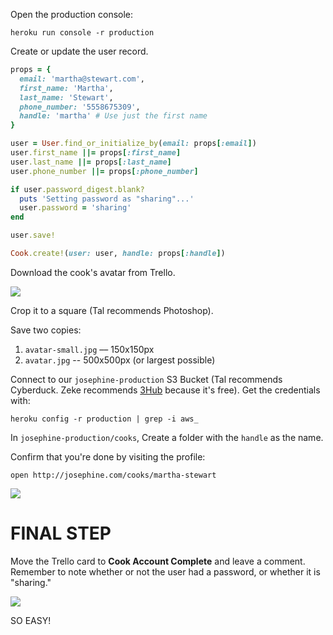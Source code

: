 Open the production console:

```
heroku run console -r production
```

Create or update the user record.

```ruby
props = {
  email: 'martha@stewart.com',
  first_name: 'Martha', 
  last_name: 'Stewart', 
  phone_number: '5558675309', 
  handle: 'martha' # Use just the first name
}

user = User.find_or_initialize_by(email: props[:email])
user.first_name ||= props[:first_name]
user.last_name ||= props[:last_name]
user.phone_number ||= props[:phone_number]

if user.password_digest.blank?
  puts 'Setting password as "sharing"...'
  user.password = 'sharing'
end

user.save!

Cook.create!(user: user, handle: props[:handle])
```

Download the cook's avatar from Trello.

![](https://dl.dropboxusercontent.com/spa/gcrmzi51hzw4tnm/e0eeom-b.png)

Crop it to a square (Tal recommends Photoshop).

Save two copies:
1. `avatar-small.jpg` –– 150x150px
2. `avatar.jpg` -- 500x500px (or largest possible)

Connect to our `josephine-production` S3 Bucket (Tal recommends Cyberduck. Zeke recommends [3Hub](http://www.3hubapp.com/) because it's free). Get the credentials with:

```
heroku config -r production | grep -i aws_
```

In `josephine-production/cooks`, Create a folder with the `handle` as the name.

Confirm that you're done by visiting the profile:

```
open http://josephine.com/cooks/martha-stewart
```

![](https://dl.dropboxusercontent.com/spa/gcrmzi51hzw4tnm/ha8s9srs.png)

FINAL STEP
==========

Move the Trello card to **Cook Account Complete** and leave a comment. Remember to note whether or not the user had a password, or whether it is "sharing."

![](https://dl.dropboxusercontent.com/spa/gcrmzi51hzw4tnm/h7__cgbg.png)

SO EASY!

